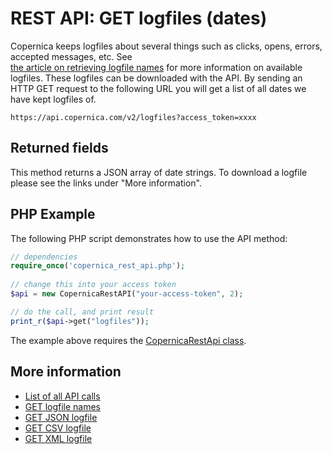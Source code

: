 # REST API: GET logfiles (dates)

Copernica keeps logfiles about several things such as clicks, opens, 
errors, accepted messages, etc. See  
[the article on retrieving logfile names](./rest-get-logfiles-names.md) 
for more information on available logfiles. These logfiles can be downloaded with 
the API. By sending an HTTP GET request to the following URL you will 
get a list of all dates we have kept logfiles of.

`https://api.copernica.com/v2/logfiles?access_token=xxxx`

## Returned fields

This method returns a JSON array of date strings. To download a logfile 
please see the links under "More information".

## PHP Example

The following PHP script demonstrates how to use the API method:

```php
// dependencies
require_once('copernica_rest_api.php');
    
// change this into your access token
$api = new CopernicaRestAPI("your-access-token", 2);

// do the call, and print result
print_r($api->get("logfiles"));
```

The example above requires the [CopernicaRestApi class](rest-php).

## More information

* [List of all API calls](./rest-api.md)
* [GET logfile names](./rest-get-logfiles-names.md)
* [GET JSON logfile](rest-get-logfiles-json)
* [GET CSV logfile](rest-get-logfiles-csv)
* [GET XML logfile](rest-get-logfiles-xml)
